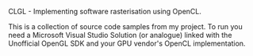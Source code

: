 CLGL - Implementing software rasterisation using OpenCL.

This is a collection of source code samples from my project. To run you need a Microsoft Visual Studio Solution (or analogue) linked with the
Unofficial OpenGL SDK and your GPU vendor's OpenCL implementation.
